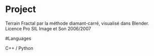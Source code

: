 # Project

Terrain Fractal par la méthode diamant-carré, visualisé dans Blender.
Licence Pro SIL Image et Son 2006/2007

#Languages

C++ / Python